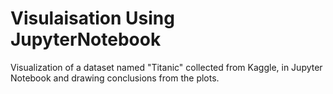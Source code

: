 # Visulaisation Using JupyterNotebook

Visualization of a dataset named "Titanic" collected from Kaggle, in Jupyter Notebook and drawing conclusions from the plots.
